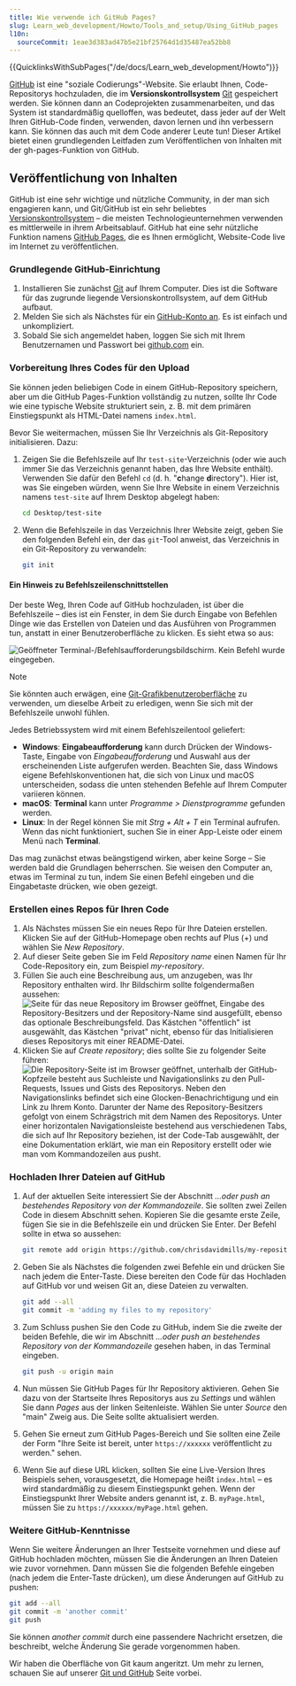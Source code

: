 ```yaml
---
title: Wie verwende ich GitHub Pages?
slug: Learn_web_development/Howto/Tools_and_setup/Using_GitHub_pages
l10n:
  sourceCommit: 1eae3d383ad47b5e21bf25764d1d35487ea52bb8
---
```


{{QuicklinksWithSubPages("/de/docs/Learn_web_development/Howto")}}

[GitHub](https://github.com/) ist eine "soziale Codierungs"-Website. Sie erlaubt Ihnen, Code-Repositorys hochzuladen, die im **Versionskontrollsystem** [Git](https://git-scm.com/) gespeichert werden. Sie können dann an Codeprojekten zusammenarbeiten, und das System ist standardmäßig quelloffen, was bedeutet, dass jeder auf der Welt Ihren GitHub-Code finden, verwenden, davon lernen und ihn verbessern kann. Sie können das auch mit dem Code anderer Leute tun! Dieser Artikel bietet einen grundlegenden Leitfaden zum Veröffentlichen von Inhalten mit der gh-pages-Funktion von GitHub.

## Veröffentlichung von Inhalten

GitHub ist eine sehr wichtige und nützliche Community, in der man sich engagieren kann, und Git/GitHub ist ein sehr beliebtes [Versionskontrollsystem](https://git-scm.com/book/en/v2/Getting-Started-About-Version-Control) – die meisten Technologieunternehmen verwenden es mittlerweile in ihrem Arbeitsablauf. GitHub hat eine sehr nützliche Funktion namens [GitHub Pages](https://pages.github.com/), die es Ihnen ermöglicht, Website-Code live im Internet zu veröffentlichen.

### Grundlegende GitHub-Einrichtung

1. Installieren Sie zunächst [Git](https://git-scm.com/downloads) auf Ihrem Computer. Dies ist die Software für das zugrunde liegende Versionskontrollsystem, auf dem GitHub aufbaut.
2. Melden Sie sich als Nächstes für ein [GitHub-Konto an](https://github.com/signup). Es ist einfach und unkompliziert.
3. Sobald Sie sich angemeldet haben, loggen Sie sich mit Ihrem Benutzernamen und Passwort bei [github.com](https://github.com/) ein.

### Vorbereitung Ihres Codes für den Upload

Sie können jeden beliebigen Code in einem GitHub-Repository speichern, aber um die GitHub Pages-Funktion vollständig zu nutzen, sollte Ihr Code wie eine typische Website strukturiert sein, z. B. mit dem primären Einstiegspunkt als HTML-Datei namens `index.html`.

Bevor Sie weitermachen, müssen Sie Ihr Verzeichnis als Git-Repository initialisieren. Dazu:

1. Zeigen Sie die Befehlszeile auf Ihr `test-site`-Verzeichnis (oder wie auch immer Sie das Verzeichnis genannt haben, das Ihre Website enthält). Verwenden Sie dafür den Befehl `cd` (d. h. "**c**hange **d**irectory"). Hier ist, was Sie eingeben würden, wenn Sie Ihre Website in einem Verzeichnis namens `test-site` auf Ihrem Desktop abgelegt haben:

   ```bash
   cd Desktop/test-site
   ```

2. Wenn die Befehlszeile in das Verzeichnis Ihrer Website zeigt, geben Sie den folgenden Befehl ein, der das `git`-Tool anweist, das Verzeichnis in ein Git-Repository zu verwandeln:

   ```bash
   git init
   ```

#### Ein Hinweis zu Befehlszeilenschnittstellen

Der beste Weg, Ihren Code auf GitHub hochzuladen, ist über die Befehlszeile – dies ist ein Fenster, in dem Sie durch Eingabe von Befehlen Dinge wie das Erstellen von Dateien und das Ausführen von Programmen tun, anstatt in einer Benutzeroberfläche zu klicken. Es sieht etwa so aus:

![Geöffneter Terminal-/Befehlsaufforderungsbildschirm. Kein Befehl wurde eingegeben.](command-line.png)

> [!NOTE]
> Sie könnten auch erwägen, eine [Git-Grafikbenutzeroberfläche](https://git-scm.com/downloads/guis) zu verwenden, um dieselbe Arbeit zu erledigen, wenn Sie sich mit der Befehlszeile unwohl fühlen.

Jedes Betriebssystem wird mit einem Befehlszeilentool geliefert:

- **Windows**: **Eingabeaufforderung** kann durch Drücken der Windows-Taste, Eingabe von _Eingabeaufforderung_ und Auswahl aus der erscheinenden Liste aufgerufen werden. Beachten Sie, dass Windows eigene Befehlskonventionen hat, die sich von Linux und macOS unterscheiden, sodass die unten stehenden Befehle auf Ihrem Computer variieren können.
- **macOS**: **Terminal** kann unter _Programme > Dienstprogramme_ gefunden werden.
- **Linux**: In der Regel können Sie mit _Strg + Alt + T_ ein Terminal aufrufen. Wenn das nicht funktioniert, suchen Sie in einer App-Leiste oder einem Menü nach **Terminal**.

Das mag zunächst etwas beängstigend wirken, aber keine Sorge – Sie werden bald die Grundlagen beherrschen. Sie weisen den Computer an, etwas im Terminal zu tun, indem Sie einen Befehl eingeben und die Eingabetaste drücken, wie oben gezeigt.

### Erstellen eines Repos für Ihren Code

1. Als Nächstes müssen Sie ein neues Repo für Ihre Dateien erstellen. Klicken Sie auf der GitHub-Homepage oben rechts auf Plus (+) und wählen Sie _New Repository_.
2. Auf dieser Seite geben Sie im Feld _Repository name_ einen Namen für Ihr Code-Repository ein, zum Beispiel _my-repository_.
3. Füllen Sie auch eine Beschreibung aus, um anzugeben, was Ihr Repository enthalten wird. Ihr Bildschirm sollte folgendermaßen aussehen:
   ![Seite für das neue Repository im Browser geöffnet, Eingabe des Repository-Besitzers und der Repository-Name sind ausgefüllt, ebenso das optionale Beschreibungsfeld. Das Kästchen "öffentlich" ist ausgewählt, das Kästchen "privat" nicht, ebenso für das Initialisieren dieses Repositorys mit einer README-Datei.](create-new-repo.png)
4. Klicken Sie auf _Create repository_; dies sollte Sie zu folgender Seite führen:
   ![Die Repository-Seite ist im Browser geöffnet, unterhalb der GitHub-Kopfzeile besteht aus Suchleiste und Navigationslinks zu den Pull-Requests, Issues und Gists des Repositorys. Neben den Navigationslinks befindet sich eine Glocken-Benachrichtigung und ein Link zu Ihrem Konto. Darunter der Name des Repository-Besitzers gefolgt von einem Schrägstrich mit dem Namen des Repositorys. Unter einer horizontalen Navigationsleiste bestehend aus verschiedenen Tabs, die sich auf Ihr Repository beziehen, ist der Code-Tab ausgewählt, der eine Dokumentation erklärt, wie man ein Repository erstellt oder wie man vom Kommandozeilen aus pusht.](github-repo.png)

### Hochladen Ihrer Dateien auf GitHub

1. Auf der aktuellen Seite interessiert Sie der Abschnitt _…oder push an bestehendes Repository von der Kommandozeile_. Sie sollten zwei Zeilen Code in diesem Abschnitt sehen. Kopieren Sie die gesamte erste Zeile, fügen Sie sie in die Befehlszeile ein und drücken Sie Enter. Der Befehl sollte in etwa so aussehen:

   ```bash
   git remote add origin https://github.com/chrisdavidmills/my-repository.git
   ```

2. Geben Sie als Nächstes die folgenden zwei Befehle ein und drücken Sie nach jedem die Enter-Taste. Diese bereiten den Code für das Hochladen auf GitHub vor und weisen Git an, diese Dateien zu verwalten.

   ```bash
   git add --all
   git commit -m 'adding my files to my repository'
   ```

3. Zum Schluss pushen Sie den Code zu GitHub, indem Sie die zweite der beiden Befehle, die wir im Abschnitt _…oder push an bestehendes Repository von der Kommandozeile_ gesehen haben, in das Terminal eingeben.

   ```bash
   git push -u origin main
   ```

4. Nun müssen Sie GitHub Pages für Ihr Repository aktivieren. Gehen Sie dazu von der Startseite Ihres Repositorys aus zu _Settings_ und wählen Sie dann _Pages_ aus der linken Seitenleiste. Wählen Sie unter _Source_ den "main" Zweig aus. Die Seite sollte aktualisiert werden.
5. Gehen Sie erneut zum GitHub Pages-Bereich und Sie sollten eine Zeile der Form "Ihre Seite ist bereit, unter `https://xxxxxx` veröffentlicht zu werden." sehen.
6. Wenn Sie auf diese URL klicken, sollten Sie eine Live-Version Ihres Beispiels sehen, vorausgesetzt, die Homepage heißt `index.html` – es wird standardmäßig zu diesem Einstiegspunkt gehen. Wenn der Einstiegspunkt Ihrer Website anders genannt ist, z. B. `myPage.html`, müssen Sie zu `https://xxxxxx/myPage.html` gehen.

### Weitere GitHub-Kenntnisse

Wenn Sie weitere Änderungen an Ihrer Testseite vornehmen und diese auf GitHub hochladen möchten, müssen Sie die Änderungen an Ihren Dateien wie zuvor vornehmen. Dann müssen Sie die folgenden Befehle eingeben (nach jedem die Enter-Taste drücken), um diese Änderungen auf GitHub zu pushen:

```bash
git add --all
git commit -m 'another commit'
git push
```

Sie können _another commit_ durch eine passendere Nachricht ersetzen, die beschreibt, welche Änderung Sie gerade vorgenommen haben.

Wir haben die Oberfläche von Git kaum angeritzt. Um mehr zu lernen, schauen Sie auf unserer [Git und GitHub](/de/docs/Learn_web_development/Core/Version_control) Seite vorbei.
